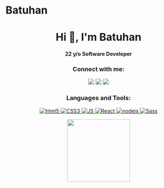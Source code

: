 # Batuhan
<h1 align="center">Hi 👋, I'm Batuhan</h1>
<h4 align="center" >22 y/o Software Developer </h2>

<!--<p align="middle"> <img src="https://komarev.com/ghpvc/?username=emanet&label=Profile%20views&color=0e75b6&style=flat" alt="emanet" /></p>--->
<h3 align="center">Connect with me:</h2>
<p align="center">
  <a href="https://www.linkedin.com/in/batuhan-ak%C3%A7ay-9501b3183/"><img src="https://img.shields.io/badge/linkedin-0077B5.svg?style=for-the-badge&logo=linkedin&logoColor=white"/></a>
  <a href="https://twitter.com/batuhandevs"><img src="https://img.shields.io/badge/twitter-1DA1F2.svg?style=for-the-badge&logo=twitter&logoColor=white"/></a>
  <a href="mailto:akcay.batu75@gmail.com"><img src="https://img.shields.io/badge/Gmail-D14836?style=for-the-badge&logo=gmail&logoColor=white"/></a>
</p>
<h3 align="center">Languages and Tools:</h2>
<p align="center">
 <a href="https://www.w3schools.com/html/" target="_blank"> <img src="https://img.shields.io/badge/HTML5-E34F26?style=for-the-badge&logo=html5&logoColor=white" alt="html5"/>
 <a href="https://www.w3schools.com/css/" target="_blank"> <img src="https://img.shields.io/badge/CSS3-1572B6?style=for-the-badge&logo=css3&logoColor=white" alt="CSS3"/> 
 <a href="https://www.w3schools.com/js/" target="_blank"> <img src="https://img.shields.io/badge/JavaScript-F7DF1E?style=for-the-badge&logo=javascript&logoColor=black" alt="JS"/>
 <a href="https://reactjs.org/" target="_blank"> <img src="https://img.shields.io/badge/React-20232A?style=for-the-badge&logo=react&logoColor=61DAFB" alt="React"/>
 <a href="https://nodejs.org/en/" target="_blank"> <img src="https://img.shields.io/badge/Node.js-43853D?style=for-the-badge&logo=node-dot-js&logoColor=white" alt="nodejs"/> 
 <a href="https://sass-lang.com/" target="_blank"> <img src="https://img.shields.io/badge/Sass-CC6699?style=for-the-badge&logo=sass&logoColor=white" alt="Sass"/> 
</p>

<p align="center">
 
<!--<img src="https://github-readme-stats.vercel.app/api/top-langs/?username=akcaybatu&langs_count=5&layout=compact&hide=html&theme=radical" alt="akcaybatu"/> --->
<img height="170em" src="https://github-readme-stats.vercel.app/api?username=akcaybatu&include_all_commits=true&count_private=true&show_icons=true&theme=radical"/>
</p>
